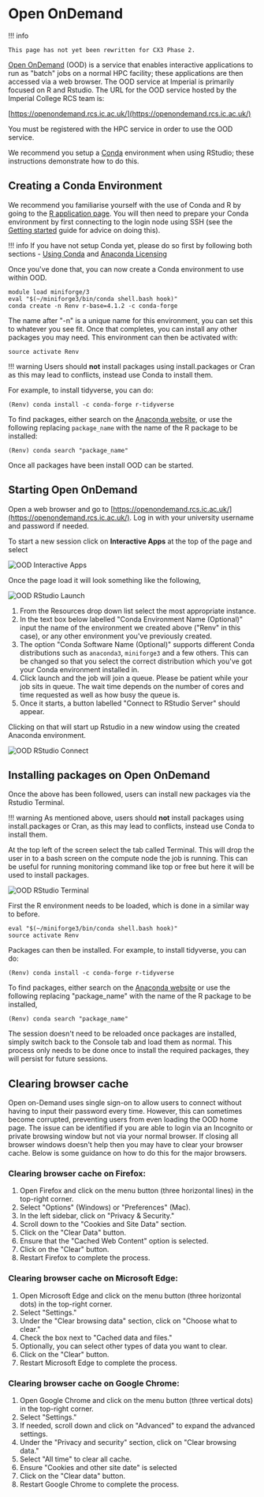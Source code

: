 # Open OnDemand

!!! info

    This page has not yet been rewritten for CX3 Phase 2.

[Open OnDemand](https://openondemand.org/) (OOD) is a service that enables interactive applications to run as "batch" jobs on a normal HPC facility; these applications are then accessed via a web browser. The OOD service at Imperial is primarily focused on R and Rstudio. The URL for the OOD service hosted by the Imperial College RCS team is:

[https://openondemand.rcs.ic.ac.uk/](https://openondemand.rcs.ic.ac.uk/)

You must be registered with the HPC service in order to use the OOD service.

We recommend you setup a [Conda](./conda.md) environment when using RStudio; these instructions demonstrate how to do this.

## Creating a Conda Environment

We recommend you familiarise yourself with the use of Conda and R by going to the [R application page](./R.md). You will then need to prepare your Conda environment by first connecting to the login node using SSH (see the [Getting started](../../getting-started/index.md) guide for advice on doing this).

!!! info
	If you have not setup Conda yet, please do so first by following both sections - [Using Conda](./conda.md#using-conda) and [Anaconda Licensing](./conda.md#anaconda-licensing)

Once you've done that, you can now create a Conda environment to use within OOD.

```console
module load miniforge/3
eval "$(~/miniforge3/bin/conda shell.bash hook)"
conda create -n Renv r-base=4.1.2 -c conda-forge
```

The name after "-n" is a unique name for this environment, you can set this to whatever you see fit. Once that completes, you can install any other packages you may need. This environment can then be activated with:

```console
source activate Renv
```

!!! warning
	Users should **not** install packages using install.packages or Cran as this may lead to conflicts, instead use Conda to install them.

For example, to install tidyverse, you can do:

```console
(Renv) conda install -c conda-forge r-tidyverse
```

To find packages, either search on the [Anaconda website](https://anaconda.org/search), or use the following replacing `package_name` with the name of the R package to be installed:

```text
(Renv) conda search "package_name"
```

Once all packages have been install OOD can be started.

## Starting Open OnDemand
Open a web browser and go to [https://openondemand.rcs.ic.ac.uk/](https://openondemand.rcs.ic.ac.uk/). Log in with your university username and password if needed. 

To start a new session click on **Interactive Apps** at the top of the page and select 

![OOD Interactive Apps](img/ood-interactive-apps.png)

Once the page load it will look something like the following,

![OOD RStudio Launch](img/ood-rstudio-launch.png)

1. From the Resources drop down list select the most appropriate instance. 
1. In the text box below labelled "Conda Environment Name (Optional)" input the name of the environment we created above ("Renv" in this case), or any other environment you've previously created. 
1. The option "Conda Software Name (Optional)" supports different Conda distributions such as `anaconda3`, `miniforge3` and a few others. This can be changed so that you select the correct distribution which you've got your Conda environment installed in. 
1. Click launch and the job will join a queue. Please be patient while your job sits in queue. The wait time depends on the number of cores and time requested as well as how busy the queue is. 
1. Once it starts, a button labelled "Connect to RStudio Server" should appear.

Clicking on that will start up Rstudio in a new window using the created Anaconda environment. 

![OOD RStudio Connect](img/ood-rstudio-connect.png)

## Installing packages on Open OnDemand
Once the above has been followed, users can install new packages via the Rstudio Terminal.

!!! warning
	As mentioned above, users should **not** install packages using install.packages or Cran, as this may lead to conflicts, instead use Conda to install them.


At the top left of the screen select the tab called Terminal. This will drop the user in to a bash screen on the compute node the job is running. This can be useful for running monitoring command like top or free but here it will be used to install packages. 

![OOD RStudio Terminal](./img/ood-rstudio-terminal.png)

First the R environment needs to be loaded, which is done in a similar way to before.

```console
eval "$(~/miniforge3/bin/conda shell.bash hook)"
source activate Renv
```

Packages can then be installed. For example, to install tidyverse, you can do:

```console
(Renv) conda install -c conda-forge r-tidyverse
```

To find packages, either search on the [Anaconda website](https://anaconda.org/search) or use the following replacing "package_name" with the name of the R package to be installed,

```console
(Renv) conda search "package_name"
```

The session doesn't need to be reloaded once packages are installed, simply switch back to the Console tab and load them as normal. This process only needs to be done once to install the required packages, they will persist for future sessions.

## Clearing browser cache

Open on-Demand uses single sign-on to allow users to connect without having to input their password every time. However, this can sometimes become corrupted, preventing users from even loading the OOD home page. The issue can be identified if you are able to login via an Incognito or private browsing window but not via your normal browser. If closing all browser windows doesn't help then you may have to clear your browser cache. Below is some guidance on how to do this for the major browsers.

### Clearing browser cache on Firefox:

1. Open Firefox and click on the menu button (three horizontal lines) in the top-right corner.
1. Select "Options" (Windows) or "Preferences" (Mac).
1. In the left sidebar, click on "Privacy & Security."
1. Scroll down to the "Cookies and Site Data" section.
1. Click on the "Clear Data" button.
1. Ensure that the "Cached Web Content" option is selected.
1. Click on the "Clear" button.
1. Restart Firefox to complete the process.

### Clearing browser cache on Microsoft Edge:

1. Open Microsoft Edge and click on the menu button (three horizontal dots) in the top-right corner.
1. Select "Settings."
1. Under the "Clear browsing data" section, click on "Choose what to clear."
1. Check the box next to "Cached data and files."
1. Optionally, you can select other types of data you want to clear.
1. Click on the "Clear" button.
1. Restart Microsoft Edge to complete the process.

### Clearing browser cache on Google Chrome:

1. Open Google Chrome and click on the menu button (three vertical dots) in the top-right corner.
1. Select "Settings."
1. If needed, scroll down and click on "Advanced" to expand the advanced settings.
1. Under the "Privacy and security" section, click on "Clear browsing data."
1. Select "All time" to clear all cache.
1. Ensure "Cookies and other site date" is selected
1. Click on the "Clear data" button.
1. Restart Google Chrome to complete the process.
